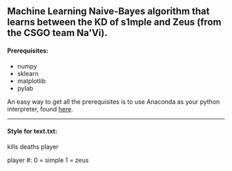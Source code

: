 ## Machine Learning Naive-Bayes algorithm that learns between the KD of s1mple and Zeus (from the CSGO team Na'Vi).

#### Prerequisites:
- numpy
- sklearn
- matplotlib
- pylab

An easy way to get all the prerequisites is to use Anaconda as your python interpreter, found [here](https://www.anaconda.com/download/).

---------------------------------

#### Style for text.txt:

kills deaths player

player #:
0 = simple
1 = zeus
